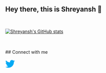 ## Hey there, this is Shreyansh 👋

<br/>

[![Shreyansh's GitHub stats](https://github-readme-stats.vercel.app/api?username=Shreyanshdot&show_icons=true)](https://github.com/Shreyanshdot/)

</br>

<br/>
## Connect with me

[<img align="left" alt="Shreyanshdot-twitter" width="30px" height="30px" src="./icons/twitter.png" />](https://twitter.com/_shreyansh__)
</br>
